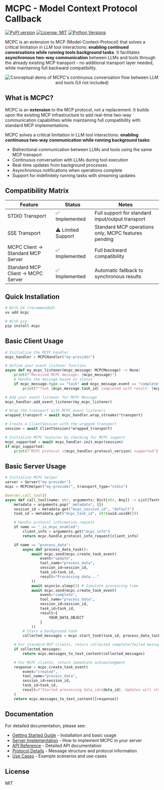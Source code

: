 # MCPC - Model Context Protocol Callback

[![PyPI version](https://badge.fury.io/py/mcpc.svg)](https://badge.fury.io/py/mcpc)
[![License: MIT](https://img.shields.io/badge/License-MIT-yellow.svg)](https://opensource.org/licenses/MIT)
[![Python Versions](https://img.shields.io/pypi/pyversions/mcpc.svg)](https://pypi.org/project/mcpc/)

MCPC is an extension to MCP (Model-Context-Protocol) that solves a critical limitation in LLM tool interactions: **enabling continued conversations while running tools background tasks**. It facilitates **asynchronous two-way communication** between LLMs and tools through the already existing MCP transport - no additional transport layer needed, while maintaining full backward compatibility.

<p align="center">
  <img src="assets/mcpc-demo_540.avif" alt="Conceptual demo of MCPC's continuous conversation flow between LLM and tools (UI not included)">
</p>

## What is MCPC?

MCPC is an **extension** to the MCP protocol, not a replacement. It builds upon the existing MCP infrastructure to add real-time two-way communication capabilities while maintaining full compatibility with standard MCP implementations.

MCPC solves a critical limitation in LLM tool interactions: **enabling continuous two-way communication while running background tasks**:

- Bidirectional communication between LLMs and tools using the same MCP transport
- Continuous conversation with LLMs during tool execution
- Real-time updates from background processes
- Asynchronous notifications when operations complete
- Support for indefinitely running tasks with streaming updates

## Compatibility Matrix

| Feature                           | Status             | Notes                                               |
| --------------------------------- | ------------------ | --------------------------------------------------- |
| STDIO Transport                   | ✅ Implemented     | Full support for standard input/output transport    |
| SSE Transport                     | ⚠️ Limited Support | Standard MCP operations only, MCPC features pending |
| MCPC Client → Standard MCP Server | ✅ Implemented     | Full backward compatibility                         |
| Standard MCP Client → MCPC Server | ✅ Implemented     | Automatic fallback to synchronous results           |

## Quick Installation

```bash
# With UV (recommended)
uv add mcpc

# With pip
pip install mcpc
```

## Basic Client Usage

```python
# Initialize the MCPC handler
mcpc_handler = MCPCHandler("my-provider")

# Define your event listener function
async def my_mcpc_listener(mcpc_message: MCPCMessage) -> None:
    print(f"Received MCPC message: {mcpc_message}")
    # Handle the message based on status
    if mcpc_message.type == "task" and mcpc_message.event == "complete":
        print(f"Task {mcpc_message.task_id} completed with result: {mcpc_message.result}")

# Add your event listener for MCPC Message
mcpc_handler.add_event_listener(my_mcpc_listener)

# Wrap the transport with MCPC event listeners
wrapped_transport = await mcpc_handler.wrap_streams(*transport)

# Create a ClientSession with the wrapped transport
session = await ClientSession(*wrapped_transport)

# Initialize MCPC features by checking for MCPC support
mcpc_supported = await mcpc_handler.init_mcpc(session)
if mcpc_supported:
    print(f"MCPC protocol v{mcpc_handler.protocol_version} supported")
```

## Basic Server Usage

```python
# Initialize MCPC helper
server = Server("my-provider")
mcpc = MCPCHelper("my-provider", transport_type="stdio")

@server.call_tool()
async def call_tool(name: str, arguments: Dict[str, Any]) -> List[TextContent]:
    metadata = arguments.pop("_metadata", {})
    session_id = metadata.get("mcpc_session_id", "default")
    task_id = metadata.get("mcpc_task_id", str(uuid.uuid4()))

    # Handle protocol information request
    if name == "_is_mcpc_enabled":
        client_info = arguments.get("mcpc_info")
        return mcpc.handle_protocol_info_request(client_info)

    if name == "process_data":
        async def process_data_task():
            await mcpc.send(mcpc.create_task_event(
                event="update",
                tool_name="process_data",
                session_id=session_id,
                task_id=task_id,
                result="Processing data..."
            ))
            await asyncio.sleep(3) # Simulate processing time
            await mcpc.send(mcpc.create_task_event(
                event="complete",
                tool_name="process_data",
                session_id=session_id,
                task_id=task_id,
                result={
                    YOUR_DATA_OBJECT
                }
            ))
        # Start a background task
        collected_messages = mcpc.start_task(task_id, process_data_task)

    # For standard MCP clients, return collected complete/failed messages
    if collected_messages:
        return mcpc.messages_to_text_content(collected_messages)

    # For MCPC clients, return immediate acknowledgment
    response = mcpc.create_task_event(
        event="created",
        tool_name="process_data",
        session_id=session_id,
        task_id=task_id,
        result=f"Started processing data_id={data_id}. Updates will stream in real-time."
    )
    return mcpc.messages_to_text_content([response])
```

## Documentation

For detailed documentation, please see:

- [Getting Started Guide](docs/getting-started.md) - Installation and basic usage
- [Server Implementation](docs/server-implementation.md) - How to implement MCPC in your server
- [API Reference](docs/api-reference.md) - Detailed API documentation
- [Protocol Details](docs/protocol-details.md) - Message structure and protocol information
- [Use Cases](docs/use-cases.md) - Example scenarios and use cases

## License

MIT
